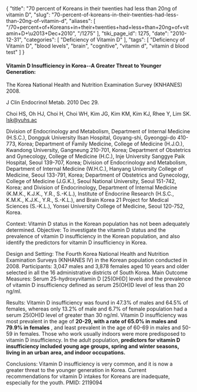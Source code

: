 {
    "title": "70 percent of Koreans in their twenties had less than 20ng of vitamin D",
    "slug": "70-percent-of-koreans-in-their-twenties-had-less-than-20ng-of-vitamin-d",
    "aliases": [
        "/70+percent+of+Koreans+in+their+twenties+had+less+than+20ng+of+vitamin+D+\u2013+Dec+2010",
        "/1275"
    ],
    "tiki_page_id": 1275,
    "date": "2010-12-31",
    "categories": [
        "Deficiency of Vitamin D"
    ],
    "tags": [
        "Deficiency of Vitamin D",
        "blood levels",
        "brain",
        "cognitive",
        "vitamin d",
        "vitamin d blood test"
    ]
}


#### Vitamin D Insufficiency in Korea--A Greater Threat to Younger Generation:   
The Korea National Health and Nutrition Examination Survey (KNHANES) 2008.

J Clin Endocrinol Metab. 2010 Dec 29. 

Choi HS, Oh HJ, Choi H, Choi WH, Kim JG, Kim KM, Kim KJ, Rhee Y, Lim SK.  lsk@yuhs.ac 

Division of Endocrinology and Metabolism, Department of Internal Medicine (H.S.C.), Dongguk University Ilsan Hospital, Goyang-shi, Gyeonggi-do 410-773, Korea; Department of Family Medicine, College of Medicine (H.J.O.), Kwandong University, Gangneung 210-701, Korea; Department of Obstetrics and Gynecology, College of Medicine (H.C.), Inje University Sanggye Paik Hospital, Seoul 139-707, Korea; Division of Endocrinology and Metabolism, Department of Internal Medicine (W.H.C.), Hanyang University College of Medicine, Seoul 133-791, Korea; Department of Obstetrics and Gynecology, College of Medicine (J.G.K.), Seoul National University, Seoul 151-742, Korea; and Division of Endocrinology, Department of Internal Medicine (K.M.K., K.J.K., Y.R., S.-K.L.), Institute of Endocrine Research (H.S.C., K.M.K., K.J.K., Y.R., S.-K.L.), and Brain Korea 21 Project for Medical Sciences (S.-K.L.), Yonsei University College of Medicine, Seoul 120-752, Korea. 

Context: Vitamin D status in the Korean population has not been adequately determined. Objective: To investigate the vitamin D status and the prevalence of vitamin D insufficiency in the Korean population, and also identify the predictors for vitamin D insufficiency in Korea. 

Design and Setting: The Fourth Korea National Health and Nutrition Examination Surveys (KNHANES IV) in the Korean population conducted in 2008. Participants: 3,047 males and 3,878 females aged 10 years and older selected in all the 16 administrative districts of South Korea. Main Outcome Measures: Serum 25-hydroxyvitamin D <span>[25(OH)D]</span> levels and the prevalence of vitamin D insufficiency defined as serum 25(OH)D level of less than 20 ng/ml. 

Results: Vitamin D insufficiency was found in 47.3% of males and 64.5% of females, whereas only 13.2% of male and 6.7% of female population had a serum 25(OH)D level of greater than 30 ng/ml. Vitamin D insufficiency was most prevalent in the age of  **20-29, with a rate of 65.0% in males and 79.9% in females** , and least prevalent in the age of 60-69 in males and 50-59 in females. Those who work usually indoors were more predisposed to vitamin D insufficiency. In the adult population,  **predictors for vitamin D insufficiency included young age groups, spring and winter seasons, living in an urban area, and indoor occupations.** 

Conclusions: Vitamin D insufficiency is very common, and it is now a greater threat to the younger generation in Korea. Current recommendations for vitamin D intakes for Koreans are inadequate, especially for the youth. PMID: 2119094